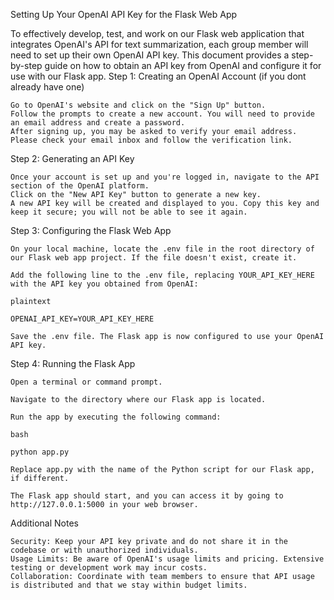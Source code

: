 Setting Up Your OpenAI API Key for the Flask Web App

To effectively develop, test, and work on our Flask web application that integrates OpenAI's API for text summarization, each group member will need to set up their own OpenAI API key. This document provides a step-by-step guide on how to obtain an API key from OpenAI and configure it for use with our Flask app.
Step 1: Creating an OpenAI Account (if you dont already have one)

    Go to OpenAI's website and click on the "Sign Up" button.
    Follow the prompts to create a new account. You will need to provide an email address and create a password.
    After signing up, you may be asked to verify your email address. Please check your email inbox and follow the verification link.

Step 2: Generating an API Key

    Once your account is set up and you're logged in, navigate to the API section of the OpenAI platform.
    Click on the "New API Key" button to generate a new key.
    A new API key will be created and displayed to you. Copy this key and keep it secure; you will not be able to see it again.

Step 3: Configuring the Flask Web App

    On your local machine, locate the .env file in the root directory of our Flask web app project. If the file doesn't exist, create it.

    Add the following line to the .env file, replacing YOUR_API_KEY_HERE with the API key you obtained from OpenAI:

    plaintext

    OPENAI_API_KEY=YOUR_API_KEY_HERE

    Save the .env file. The Flask app is now configured to use your OpenAI API key.

Step 4: Running the Flask App

    Open a terminal or command prompt.

    Navigate to the directory where our Flask app is located.

    Run the app by executing the following command:

    bash

    python app.py

    Replace app.py with the name of the Python script for our Flask app, if different.

    The Flask app should start, and you can access it by going to http://127.0.0.1:5000 in your web browser.

Additional Notes

    Security: Keep your API key private and do not share it in the codebase or with unauthorized individuals.
    Usage Limits: Be aware of OpenAI's usage limits and pricing. Extensive testing or development work may incur costs.
    Collaboration: Coordinate with team members to ensure that API usage is distributed and that we stay within budget limits.